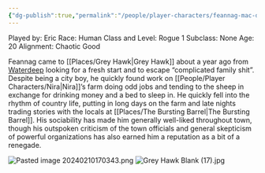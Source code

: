 ```yaml
---
{"dg-publish":true,"permalink":"/people/player-characters/feannag-mac-damhan/"}
---
```


Played by: Eric
Race: Human
Class and Level: Rogue 1
Subclass: None
Age: 20
Alignment: Chaotic Good

Feannag came to [[Places/Grey Hawk\|Grey Hawk]] about a year ago from [Waterdeep](https://forgottenrealms.fandom.com/wiki/Waterdeep) looking for a fresh start and to escape “complicated family shit”. Despite being a city boy, he quickly found work on [[People/Player Characters/Nira\|Nira]]’s farm doing odd jobs and tending to the sheep in exchange for drinking money and a bed to sleep in. He quickly fell into the rhythm of country life, putting in long days on the farm and late nights trading stories with the locals at [[Places/The Bursting Barrel\|The Bursting Barrel]]. His sociability has made him generally well-liked throughout town, though his outspoken criticism of the town officials and general skepticism of powerful organizations has also earned him a reputation as a bit of a renegade.

![Pasted image 20240210170343.png](/img/user/Z_Attachments/Pasted%20image%2020240210170343.png)
![Grey Hawk Blank (17).jpg](/img/user/Z_Attachments/Grey%20Hawk%20Blank%20(17).jpg)

